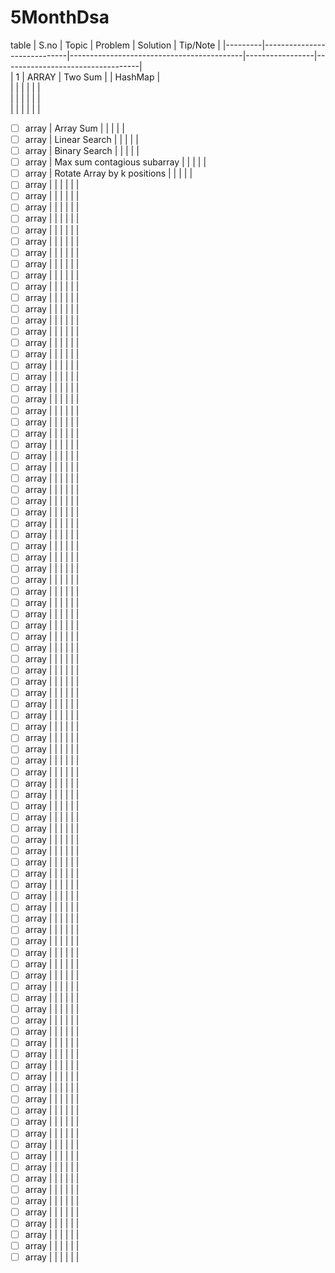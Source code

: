 # 5MonthDsa



table
|  S.no   |  Topic                      |   Problem                                 | Solution        |          Tip/Note                |
|---------|-----------------------------|-------------------------------------------|-----------------|----------------------------------|         
|    1    |   ARRAY                     |   Two Sum                                 |                 |           HashMap                |   
|         |                             |                                           |                 |                                  |         
|         |                             |                                           |                 |                                  |         
|         |                             |                                           |                 |                                  |         
- [ ] array     |    Array Sum        |                             |                                           |                 |                                  |         
- [ ] array     |    Linear Search    |                             |                                           |                 |                                  |         
- [ ] array     |    Binary Search    |                             |                                           |                 |                                  |         
- [ ] array     |    Max sum contagious subarray    |                             |                                           |                 |                                  |         
- [ ] array     |    Rotate Array by k positions   |                             |                                           |                 |                                  |         
- [ ] array     |         |                             |                                           |                 |                                  |         
- [ ] array     |         |                             |                                           |                 |                                  |         
- [ ] array     |         |                             |                                           |                 |                                  |         
- [ ] array     |         |                             |                                           |                 |                                  |         
- [ ] array     |         |                             |                                           |                 |                                  |         
- [ ] array     |         |                             |                                           |                 |                                  |         
- [ ] array     |         |                             |                                           |                 |                                  |         
- [ ] array     |         |                             |                                           |                 |                                  |         
- [ ] array     |         |                             |                                           |                 |                                  |         
- [ ] array     |         |                             |                                           |                 |                                  |         
- [ ] array     |         |                             |                                           |                 |                                  |         
- [ ] array     |         |                             |                                           |                 |                                  |         
- [ ] array     |         |                             |                                           |                 |                                  |         
- [ ] array     |         |                             |                                           |                 |                                  |         
- [ ] array     |         |                             |                                           |                 |                                  |         
- [ ] array     |         |                             |                                           |                 |                                  |         
- [ ] array     |         |                             |                                           |                 |                                  |         
- [ ] array     |         |                             |                                           |                 |                                  |         
- [ ] array     |         |                             |                                           |                 |                                  |         
- [ ] array     |         |                             |                                           |                 |                                  |         
- [ ] array     |         |                             |                                           |                 |                                  |         
- [ ] array     |         |                             |                                           |                 |                                  |         
- [ ] array     |         |                             |                                           |                 |                                  |         
- [ ] array     |         |                             |                                           |                 |                                  |         
- [ ] array     |         |                             |                                           |                 |                                  |         
- [ ] array     |         |                             |                                           |                 |                                  |         
- [ ] array     |         |                             |                                           |                 |                                  |         
- [ ] array     |         |                             |                                           |                 |                                  |         
- [ ] array     |         |                             |                                           |                 |                                  |         
- [ ] array     |         |                             |                                           |                 |                                  |         
- [ ] array     |         |                             |                                           |                 |                                  |         
- [ ] array     |         |                             |                                           |                 |                                  |         
- [ ] array     |         |                             |                                           |                 |                                  |         
- [ ] array     |         |                             |                                           |                 |                                  |         
- [ ] array     |         |                             |                                           |                 |                                  |         
- [ ] array     |         |                             |                                           |                 |                                  |         
- [ ] array     |         |                             |                                           |                 |                                  |         
- [ ] array     |         |                             |                                           |                 |                                  |         
- [ ] array     |         |                             |                                           |                 |                                  |         
- [ ] array     |         |                             |                                           |                 |                                  |         
- [ ] array     |         |                             |                                           |                 |                                  |         
- [ ] array     |         |                             |                                           |                 |                                  |         
- [ ] array     |         |                             |                                           |                 |                                  |         
- [ ] array     |         |                             |                                           |                 |                                  |         
- [ ] array     |         |                             |                                           |                 |                                  |         
- [ ] array     |         |                             |                                           |                 |                                  |         
- [ ] array     |         |                             |                                           |                 |                                  |         
- [ ] array     |         |                             |                                           |                 |                                  |         
- [ ] array     |         |                             |                                           |                 |                                  |         
- [ ] array     |         |                             |                                           |                 |                                  |         
- [ ] array     |         |                             |                                           |                 |                                  |         
- [ ] array     |         |                             |                                           |                 |                                  |         
- [ ] array     |         |                             |                                           |                 |                                  |         
- [ ] array     |         |                             |                                           |                 |                                  |         
- [ ] array     |         |                             |                                           |                 |                                  |         
- [ ] array     |         |                             |                                           |                 |                                  |         
- [ ] array     |         |                             |                                           |                 |                                  |         
- [ ] array     |         |                             |                                           |                 |                                  |         
- [ ] array     |         |                             |                                           |                 |                                  |         
- [ ] array     |         |                             |                                           |                 |                                  |         
- [ ] array     |         |                             |                                           |                 |                                  |         
- [ ] array     |         |                             |                                           |                 |                                  |         
- [ ] array     |         |                             |                                           |                 |                                  |         
- [ ] array     |         |                             |                                           |                 |                                  |         
- [ ] array     |         |                             |                                           |                 |                                  |         
- [ ] array     |         |                             |                                           |                 |                                  |         
- [ ] array     |         |                             |                                           |                 |                                  |         
- [ ] array     |         |                             |                                           |                 |                                  |         
- [ ] array     |         |                             |                                           |                 |                                  |         
- [ ] array     |         |                             |                                           |                 |                                  |         
- [ ] array     |         |                             |                                           |                 |                                  |         
- [ ] array     |         |                             |                                           |                 |                                  |         
- [ ] array     |         |                             |                                           |                 |                                  |         
- [ ] array     |         |                             |                                           |                 |                                  |         
- [ ] array     |         |                             |                                           |                 |                                  |         
- [ ] array     |         |                             |                                           |                 |                                  |         
- [ ] array     |         |                             |                                           |                 |                                  |         
- [ ] array     |         |                             |                                           |                 |                                  |         
- [ ] array     |         |                             |                                           |                 |                                  |         
- [ ] array     |         |                             |                                           |                 |                                  |         
- [ ] array     |         |                             |                                           |                 |                                  |         
- [ ] array     |         |                             |                                           |                 |                                  |         
- [ ] array     |         |                             |                                           |                 |                                  |         
- [ ] array     |         |                             |                                           |                 |                                  |         
- [ ] array     |         |                             |                                           |                 |                                  |         
- [ ] array     |         |                             |                                           |                 |                                  |         
- [ ] array     |         |                             |                                           |                 |                                  |         
- [ ] array     |         |                             |                                           |                 |                                  |         
- [ ] array     |         |                             |                                           |                 |                                  |         
- [ ] array     |         |                             |                                           |                 |                                  |         
- [ ] array     |         |                             |                                           |                 |                                  |         
- [ ] array     |         |                             |                                           |                 |                                  |         
- [ ] array     |         |                             |                                           |                 |                                  |         
- [ ] array     |         |                             |                                           |                 |                                  |         
- [ ] array     |         |                             |                                           |                 |                                  |         
- [ ] array     |         |                             |                                           |                 |                                  |         
